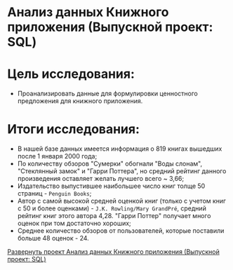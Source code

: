 # Анализ данных Книжного приложения (Выпускной проект: SQL)
# **Цель исследования:**
* Проанализировать данные для формулировки ценностного предложения для книжного приложения.

# **Итоги исследования:**
* В нашей базе данных имеется информация о 819 книгах вышедших после 1 января 2000 года;
* По количеству обзоров "Сумерки" обогнали "Воды слонам", "Стеклянный замок"  и "Гарри Поттера", но средний рейтинг данного произведения оставляет желать лучшего всего ~ 3,66;
* Издательство выпустившее наибольшее число книг толще 50 страниц - `Penguin Books`;
* Автор с самой высокой средней оценкой книг (только с учетом книг с 50 и более оценками) - `J.K. Rowling/Mary GrandPré`, средний рейтинг книг этого автора 4,28. "Гарри Поттер" получает много оценок при том достаточно хороших;
* Среднее количество обзоров от пользователей, которые поставили больше 48 оценок - 24.

[Развернуть проект Анализ данных Книжного приложения (Выпускной проект: SQL)](https://github.com/LeonidRadostev/Yandex-Practicum-Projects/blob/main/Project%2013.%20Bookstore/bookstore.ipynb)

